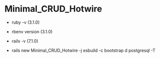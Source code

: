 # Minimal_CRUD_Hotwire

* ruby -v (3.1.0)

* rbenv version (3.1.0)

* rails -v (7.1.0)

* rails new Minimal_CRUD_Hotwire -j esbuild -c bootstrap d postgresql -T
